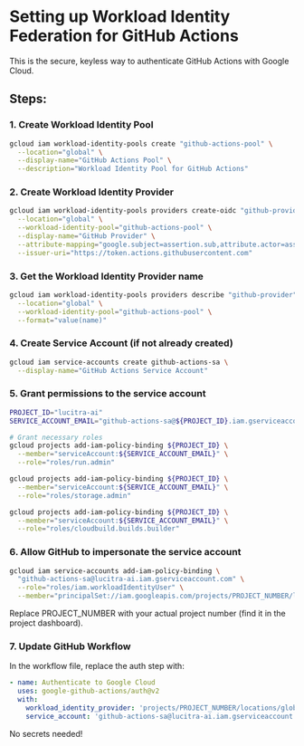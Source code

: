 # Setting up Workload Identity Federation for GitHub Actions

This is the secure, keyless way to authenticate GitHub Actions with Google Cloud.

## Steps:

### 1. Create Workload Identity Pool
```bash
gcloud iam workload-identity-pools create "github-actions-pool" \
  --location="global" \
  --display-name="GitHub Actions Pool" \
  --description="Workload Identity Pool for GitHub Actions"
```

### 2. Create Workload Identity Provider
```bash
gcloud iam workload-identity-pools providers create-oidc "github-provider" \
  --location="global" \
  --workload-identity-pool="github-actions-pool" \
  --display-name="GitHub Provider" \
  --attribute-mapping="google.subject=assertion.sub,attribute.actor=assertion.actor,attribute.repository=assertion.repository" \
  --issuer-uri="https://token.actions.githubusercontent.com"
```

### 3. Get the Workload Identity Provider name
```bash
gcloud iam workload-identity-pools providers describe "github-provider" \
  --location="global" \
  --workload-identity-pool="github-actions-pool" \
  --format="value(name)"
```

### 4. Create Service Account (if not already created)
```bash
gcloud iam service-accounts create github-actions-sa \
  --display-name="GitHub Actions Service Account"
```

### 5. Grant permissions to the service account
```bash
PROJECT_ID="lucitra-ai"
SERVICE_ACCOUNT_EMAIL="github-actions-sa@${PROJECT_ID}.iam.gserviceaccount.com"

# Grant necessary roles
gcloud projects add-iam-policy-binding ${PROJECT_ID} \
  --member="serviceAccount:${SERVICE_ACCOUNT_EMAIL}" \
  --role="roles/run.admin"

gcloud projects add-iam-policy-binding ${PROJECT_ID} \
  --member="serviceAccount:${SERVICE_ACCOUNT_EMAIL}" \
  --role="roles/storage.admin"

gcloud projects add-iam-policy-binding ${PROJECT_ID} \
  --member="serviceAccount:${SERVICE_ACCOUNT_EMAIL}" \
  --role="roles/cloudbuild.builds.builder"
```

### 6. Allow GitHub to impersonate the service account
```bash
gcloud iam service-accounts add-iam-policy-binding \
  "github-actions-sa@lucitra-ai.iam.gserviceaccount.com" \
  --role="roles/iam.workloadIdentityUser" \
  --member="principalSet://iam.googleapis.com/projects/PROJECT_NUMBER/locations/global/workloadIdentityPools/github-actions-pool/attribute.repository/lucitra/lucitra-webhook-server"
```

Replace PROJECT_NUMBER with your actual project number (find it in the project dashboard).

### 7. Update GitHub Workflow

In the workflow file, replace the auth step with:

```yaml
- name: Authenticate to Google Cloud
  uses: google-github-actions/auth@v2
  with:
    workload_identity_provider: 'projects/PROJECT_NUMBER/locations/global/workloadIdentityPools/github-actions-pool/providers/github-provider'
    service_account: 'github-actions-sa@lucitra-ai.iam.gserviceaccount.com'
```

No secrets needed!